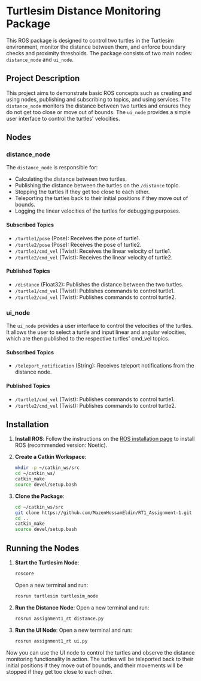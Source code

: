 # Turtlesim Distance Monitoring Package

This ROS package is designed to control two turtles in the Turtlesim environment, monitor the distance between them, and enforce boundary checks and proximity thresholds. The package consists of two main nodes: `distance_node` and `ui_node`.

## Project Description

This project aims to demonstrate basic ROS concepts such as creating and using nodes, publishing and subscribing to topics, and using services. The `distance_node` monitors the distance between two turtles and ensures they do not get too close or move out of bounds. The `ui_node` provides a simple user interface to control the turtles' velocities.

## Nodes

### distance_node

The `distance_node` is responsible for:
- Calculating the distance between two turtles.
- Publishing the distance between the turtles on the `/distance` topic.
- Stopping the turtles if they get too close to each other.
- Teleporting the turtles back to their initial positions if they move out of bounds.
- Logging the linear velocities of the turtles for debugging purposes.

#### Subscribed Topics
- `/turtle1/pose` (Pose): Receives the pose of turtle1.
- `/turtle2/pose` (Pose): Receives the pose of turtle2.
- `/turtle1/cmd_vel` (Twist): Receives the linear velocity of turtle1.
- `/turtle2/cmd_vel` (Twist): Receives the linear velocity of turtle2.

#### Published Topics
- `/distance` (Float32): Publishes the distance between the two turtles.
- `/turtle1/cmd_vel` (Twist): Publishes commands to control turtle1.
- `/turtle2/cmd_vel` (Twist): Publishes commands to control turtle2.

### ui_node

The `ui_node` provides a user interface to control the velocities of the turtles. It allows the user to select a turtle and input linear and angular velocities, which are then published to the respective turtles' cmd_vel topics.

#### Subscribed Topics
- `/teleport_notification` (String): Receives teleport notifications from the distance node.

#### Published Topics
- `/turtle1/cmd_vel` (Twist): Publishes commands to control turtle1.
- `/turtle2/cmd_vel` (Twist): Publishes commands to control turtle2.

## Installation

1. **Install ROS**: Follow the instructions on the [ROS installation page](http://wiki.ros.org/ROS/Installation) to install ROS (recommended version: Noetic).

2. **Create a Catkin Workspace**:
    ```bash
    mkdir -p ~/catkin_ws/src
    cd ~/catkin_ws/
    catkin_make
    source devel/setup.bash
    ```

3. **Clone the Package**:
    ```bash
    cd ~/catkin_ws/src
    git clone https://github.com/MazenHossamEldin/RT1_Assignment-1.git
    cd ..
    catkin_make
    source devel/setup.bash
    ```

## Running the Nodes

1. **Start the Turtlesim Node**:
    ```bash
    roscore
    ```

    Open a new terminal and run:
    ```bash
    rosrun turtlesim turtlesim_node
    ```

2. **Run the Distance Node**:
    Open a new terminal and run:
    ```bash
    rosrun assignment1_rt distance.py
    ```

3. **Run the UI Node**:
    Open a new terminal and run:
    ```bash
    rosrun assignment1_rt ui.py
    ```

Now you can use the UI node to control the turtles and observe the distance monitoring functionality in action. The turtles will be teleported back to their initial positions if they move out of bounds, and their movements will be stopped if they get too close to each other.
